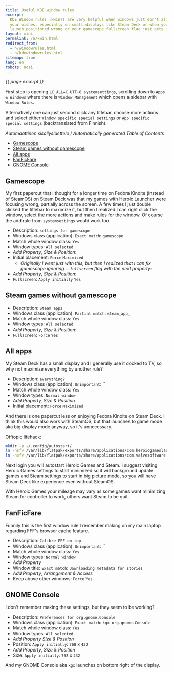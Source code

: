 ```yaml
---
title: Useful KDE window rules
excerpt:
  KDE Window rules (kwin?) are very helpful when windows just don't align to
  your wishes, especially on small displays like Steam Deck or when your games
  launch positioned wrong or your gamescope fullscreen flag just gets ignored.
layout: mini
permalink: /n/kwin.html
redirect_from:
  - n/windowrules.html
  - n/kdewindowrules.html
sitemap: true
lang: en
robots: noai
---
```


_{{ page.excerpt }}_

First step is opening `LC_ALL=C.UTF-8 systemsettings`, scrolling down to
`Apps & Windows` where there is `Window Management` which opens a sidebar with
`Window Rules`.

Alternatively one can just second click any titlebar, choose more actions and
select either `Window specific special settings` or
`App specific special settings` (backtranslated from Finnish).

<!-- editorconfig-checker-disable -->
<!-- prettier-ignore-start -->

<!-- START doctoc generated TOC please keep comment here to allow auto update -->
<!-- DON'T EDIT THIS SECTION, INSTEAD RE-RUN doctoc TO UPDATE -->
<em lang="fi">Automaattinen sisällysluettelo</em> / <em lang="en">Automatically generated Table of Contents</em>

- [Gamescope](#gamescope)
- [Steam games without gamescope](#steam-games-without-gamescope)
- [All apps](#all-apps)
- [FanFicFare](#fanficfare)
- [GNOME Console](#gnome-console)

<!-- END doctoc generated TOC please keep comment here to allow auto update -->

<!-- prettier-ignore-end -->
<!-- editorconfig-checker-enable -->

## Gamescope

My first papercut that I thought for a longer time on Fedora Kinoite (instead of
SteamOS) on Steam Deck was that my games with Heroic Launcher were focusing
wrong, partially across the screen. A few times I just double clicked the
titlebar to maximize it, but then I realized I can right click the window,
select the more actions and make rules for the window. Of course the add rule
from `systemsettings` would work too.

- Description: `settings for gamescope`
- Windows class (application): `Exact match`: `gamescope`
- Match whole window class: `Yes`
- Window types: `All selected`
- _Add Property_, _Size & Position_:
- Initial placement: `Force` `Maximized`
  - _Originally I went just with this, but then I realized that I can fix
    gamescope ignoring `--fullscreen` flag with the next property:_
- _Add Property_, _Size & Position_:
- `Fullscreen`: `Apply initially` `Yes`

## Steam games without gamescope

- Description: `Steam apps`
- Windows class (application): `Partial match`: `steam_app_`
- Match whole window class: `Yes`
- Window types: `All selected`
- _Add Property_, _Size & Position_:
- `Fullscreen`: `Force` `Yes`

## All apps

My Steam Deck has a small display and I generally use it docked to TV, so why
not maximize everything by another rule?

- Description: `everything?`
- Windows class (application): `Unimportant`: ``
- Match whole window class: `Yes`
- Window types: `Normal window`
- _Add Property,_ _Size & Position_
- Initial placement: `Force` `Maximized`

And there is one papercut less on enjoying Fedora Kinoite on Steam Deck. I think
this would also work with SteamOS, but that launches to game mode aka big
display mode anyway, so it's unnecessary.

Offtopic lifehack:

```bash
mkdir -p ~/.config/autostart/
ln -nsfv /var/lib/flatpak/exports/share/applications/com.heroicgameslauncher.hgl.desktop ~/.config/autostart/
ln -nsfv /var/lib/flatpak/exports/share/applications/com.valvesoftware.Steam.desktop ~/.config/autostart/
```

Next login you will autostart Heroic Games and Steam. I suggest visiting Heroic
Games settings to start minimized so it will background update games and Steam
settings to start in big picture mode, so you will have Steam Deck like
experience even without SteamOS.

With Heroic Games your mileage may vary as some games want minimizing Steam for
controller to work, others want Steam to be quit.

## FanFicFare

Funnily this is the first window rule I remember making on my main laptop
regarding FFF's browser cache feature.

- Description: `Calibre FFF on top`
- Windows class (application): `Unimportant`: ``
- Match whole window class: `Yes`
- Window types: `Normal window`
- _Add Property_
- Window title: `Exact match`: `Downloading metadata for stories`
- _Add Property_, _Arrangement & Access_
- Keep above other windows: `Force` `Yes`

## GNOME Console

I don't remember making these settings, but they seem to be working?

- Description: `Preferences for org.gnome.Console`
- Windows class (application): `Exact match`: `kgx org.gnome.Console`
- Match whole window class: `Yes`
- Window types: `All selected`
- _Add Property_ _Size & Position_
- Position: `Apply initially`: `768` x `432`
- _Add Property_, _Size & Position_
- Size: `Apply initially`: `768` x `432`

And my GNOME Console aka `kgx` launches on bottom right of the display.
